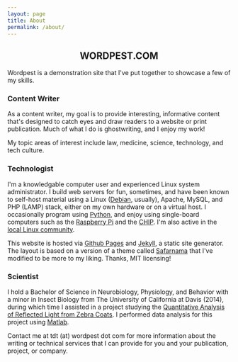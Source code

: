 ```yaml
---
layout: page
title: About
permalink: /about/
---
```


<div class="post-content">
<center>    <h2 class="sname-main">WORDPEST.COM</h2></center>
<p>Wordpest is a demonstration site that I've put together to showcase a few of my skills.</p>
</div>

<div class="writer writer-title">
<h3>Content Writer</h3>
</div>
<p>As a content writer, my goal is to provide interesting, informative content that's designed to
catch eyes and draw readers to a website or print publication. Much of what I do is ghostwriting, and
I enjoy my work!</p>

<p>My topic areas of interest include law, medicine, science, technology, and tech culture.</p>
</div>

<div class="techno techno-title">
<h3>Technologist</h3>
<p>I'm a knowledgable computer user and experienced Linux system administrator. I build web servers for fun, sometimes, and have been known to self-host
material using a Linux (<a href="https://www.debian.org/">Debian</a>, usually), Apache, MySQL, and PHP (LAMP) stack, either on my own hardware or on a virtual host. 
I occasionally program using <a href="http://www.python.org">Python</a>, and enjoy using single-board computers such as the 
<a href="https://www.raspberrypi.org/">Raspberry Pi</a> and the <a href="https://getchip.com/">CHIP</a>. 
I'm also active in the <a href="http://www.lugod.org">local Linux community</a>.
</p>

<p>This website is hosted via <a href="https://pages.github.com/">Github Pages</a> and <a href="https://jekyllrb.com">Jekyll</a>, a static site
generator. The layout is based on a version of a theme called <a href="https://github.com/hemangsk/safarnama">Safarnama</a> that I've modified 
to be more to my liking. Thanks, MIT licensing!
</p>
</div>

<div class="science science-title">
<h3>Scientist</h3>
</div>
<p>I hold a Bachelor of Science in Neurobiology, Physiology, and Behavior with a minor in Insect Biology from 
The University of California at Davis (2014), during which time I assisted in a project studying the 
<a href="http://journals.plos.org/plosone/article?id=10.1371/journal.pone.0154504">Quantitative Analysis of Reflected Light from Zebra Coats</a>.
I performed data analysis for this project using <a href="https://www.mathworks.com/products/matlab.html">Matlab</a>. 
</p>
</div>


<p>Contact me at tdt (at) wordpest dot com for more information about the writing or technical services
that I can provide for you and your publication, project, or company. </p>

